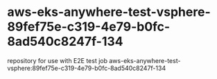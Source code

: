 # aws-eks-anywhere-test-vsphere-89fef75e-c319-4e79-b0fc-8ad540c8247f-134
repository for use with E2E test job aws-eks-anywhere-test-vsphere:89fef75e-c319-4e79-b0fc-8ad540c8247f-134
